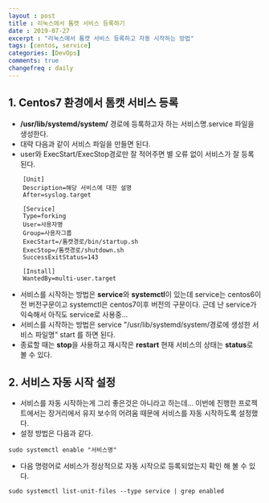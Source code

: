 ```yaml
---
layout : post
title : 리눅스에서 톰캣 서비스 등록하기
date : 2019-07-27
excerpt : "리눅스에서 톰캣 서비스 등록하고 자동 시작하는 방법"
tags: [centos, service]
categories: [DevOps]
comments: true
changefreq : daily
---
```



## 1. Centos7 환경에서 톰캣 서비스 등록

- **/usr/lib/systemd/system/** 경로에 등록하고자 하는 서비스명.service 파일을 생성한다. 
- 대략 다음과 같이 서비스 파일을 만들면 된다. 
- user와 ExecStart/ExecStop경로만 잘 적어주면 별 오류 없이 서비스가 잘 등록 된다. 
~~~ shell
    [Unit]
    Description=해당 서비스에 대한 설명
    After=syslog.target
    
    [Service]
    Type=forking
    User=사용자명
    Group=사용자그룹
    ExecStart=/톰캣경로/bin/startup.sh
    ExecStop=/톰캣경로/shutdown.sh
    SuccessExitStatus=143
    
    [Install]
    WantedBy=multi-user.target
~~~
- 서비스를 시작하는 방법은 **service**와 **systemctl**이 있는데 service는 centos6이전 버전구문이고 systemctl은 centos7이후 버전의 구문이다. 근데 난 service가 익숙해서 아직도 service로 사용중... 
- 서비스를 시작하는 방법은 service "/usr/lib/systemd/system/경로에 생성한 서비스 파일명" start 를 하면 된다. 
- 종료할 때는 **stop**을 사용하고 재시작은 **restart** 현재 서비스의 상태는 **status**로 볼 수 있다.

## 2. 서비스 자동 시작 설정

- 서비스를 자동 시작하는게 그리 좋은것은 아니라고 하는데... 이번에 진행한 프로젝트에서는 장거리에서 유지 보수의 어려움 때문에 서비스를 자동 시작하도록 설정했다. 
- 설정 방법은 다음과 같다.
~~~ shell
sudo systemctl enable "서비스명"
~~~
- 다음 명령어로 서비스가 정상적으로 자동 시작으로 등록되었는지 확인 해 볼 수 있다. 
~~~ shell
sudo systemctl list-unit-files --type service | grep enabled
~~~

